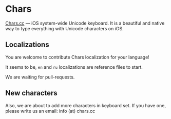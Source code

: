 Chars
=====

[Chars.cc](http://chars.cc) — iOS system-wide Unicode keyboard. It is a beautiful and native way to type everything with Unicode characters on iOS.

## Localizations
You are welcome to contribute Chars localization for your language!

It seems to be, `en` and `ru` localizations are reference files to start.

We are waiting for pull-requests.

## New characters
Also, we are about to add more characters in keyboard set.
If you have one, please write us an email: info (at) chars.cc
